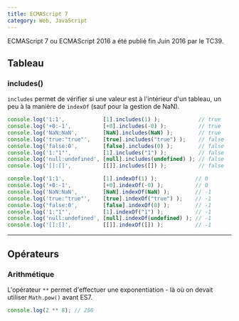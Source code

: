 ```yaml
---
title: ECMAScript 7
category: Web, JavaScript
---
```


ECMAScript 7 ou ECMAScript 2016 a été publié fin Juin 2016 par le TC39.

## Tableau

### includes()

`includes` permet de vérifier si une valeur est à l'intérieur d'un tableau, un peu à la manière de `indexOf` (sauf pour la gestion de NaN).

``` js
console.log('1:1',            [1].includes(1) );            // true
console.log('+0:-1',          [+0].includes(-0) );          // true
console.log('NaN:NaN',        [NaN].includes(NaN) );        // true
console.log('true:"true"',    [true].includes("true") );    // false
console.log('false:0',        [false].includes(0) );        // false
console.log('1:"1"',          [1].includes("1") );          // false
console.log('null:undefined', [null].includes(undefined) ); // false
console.log('[]:[]',          [[]].includes([]) );          // false
```

``` js
console.log('1:1',            [1].indexOf(1) );            // 0
console.log('+0:-1',          [+0].indexOf(-0) );          // 0
console.log('NaN:NaN',        [NaN].indexOf(NaN) );        // -1
console.log('true:"true"',    [true].indexOf("true") );    // -1
console.log('false:0',        [false].indexOf(0) );        // -1
console.log('1:"1"',          [1].indexOf("1") );          // -1
console.log('null:undefined', [null].indexOf(undefined) ); // -1
console.log('[]:[]',          [[]].indexOf([]) );          // -1
```

---

## Opérateurs

### Arithmétique

L'opérateur `**` permet d'effectuer une exponentiation - là où on devait utiliser `Math.pow()` avant ES7.

``` js
console.log(2 ** 8); // 256
```
